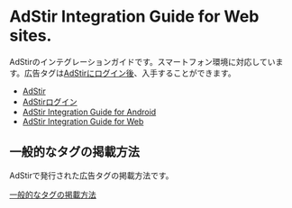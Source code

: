 # AdStir Integration Guide for Web sites.

AdStirのインテグレーションガイドです。スマートフォン環境に対応しています。広告タグは[AdStirにログイン後](https://ja.ad-stir.com/login "AdStir管理画面")、入手することができます。

* [AdStir](https://ja.ad-stir.com/ "AdStir")
* [AdStirログイン](https://ja.ad-stir.com/login "AdStirログイン")
* [AdStir Integration Guide for Android](https://github.com/united-adstir/AdStir-Integration-Guide-Android/ "AdStir Integration Guide for Android")
* [AdStir Integration Guide for Web](https://github.com/united-adstir/AdStir-Integration-Guide-iOS/ "AdStir Integration Guide for iOS")

## 一般的なタグの掲載方法

AdStirで発行された広告タグの掲載方法です。

[一般的なタグの掲載方法](https://github.com/united-adstir/AdStir-Integration-Guide-Web/wiki/%E4%B8%80%E8%88%AC%E7%9A%84%E3%81%AA%E3%82%BF%E3%82%B0%E3%81%AE%E6%8E%B2%E8%BC%89%E6%96%B9%E6%B3%95 "一般的なタグの掲載方法")
